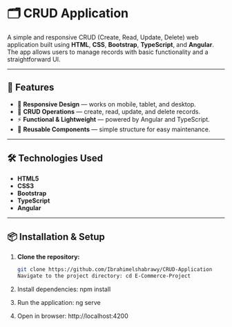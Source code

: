 # 🗂️ CRUD Application

A simple and responsive CRUD (Create, Read, Update, Delete) web application built using **HTML**, **CSS**, **Bootstrap**, **TypeScript**, and **Angular**.  
The app allows users to manage records with basic functionality and a straightforward UI.

---

## 🚀 Features

- 📱 **Responsive Design** — works on mobile, tablet, and desktop.
- 📝 **CRUD Operations** — create, read, update, and delete records.
- ⚡ **Functional & Lightweight** — powered by Angular and TypeScript.
- 🔄 **Reusable Components** — simple structure for easy maintenance.

---

## 🛠️ Technologies Used

- **HTML5**
- **CSS3**
- **Bootstrap**
- **TypeScript**
- **Angular**

---

## 📦 Installation & Setup

1. **Clone the repository:**
   ```bash
   git clone https://github.com/Ibrahimelshabrawy/CRUD-Application
   Navigate to the project directory: cd E-Commerce-Project

2. Install dependencies: npm install

3. Run the application: ng serve

4. Open in browser: http://localhost:4200
